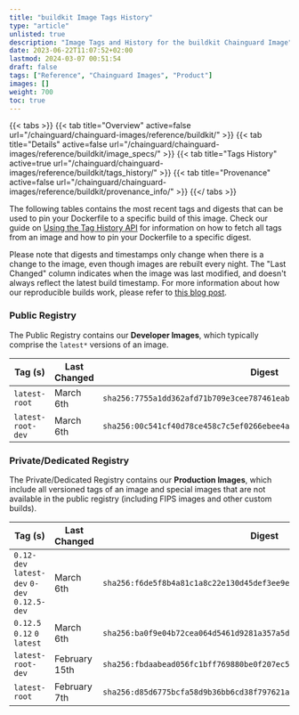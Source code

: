 ```yaml
---
title: "buildkit Image Tags History"
type: "article"
unlisted: true
description: "Image Tags and History for the buildkit Chainguard Image"
date: 2023-06-22T11:07:52+02:00
lastmod: 2024-03-07 00:51:54
draft: false
tags: ["Reference", "Chainguard Images", "Product"]
images: []
weight: 700
toc: true
---
```


{{< tabs >}}
{{< tab title="Overview" active=false url="/chainguard/chainguard-images/reference/buildkit/" >}}
{{< tab title="Details" active=false url="/chainguard/chainguard-images/reference/buildkit/image_specs/" >}}
{{< tab title="Tags History" active=true url="/chainguard/chainguard-images/reference/buildkit/tags_history/" >}}
{{< tab title="Provenance" active=false url="/chainguard/chainguard-images/reference/buildkit/provenance_info/" >}}
{{</ tabs >}}

The following tables contains the most recent tags and digests that can be used to pin your Dockerfile to a specific build of this image. Check our guide on [Using the Tag History API](/chainguard/chainguard-images/using-the-tag-history-api/) for information on how to fetch all tags from an image and how to pin your Dockerfile to a specific digest.

Please note that digests and timestamps only change when there is a change to the image, even though images are rebuilt every night. The "Last Changed" column indicates when the image was last modified, and doesn't always reflect the latest build timestamp. For more information about how our reproducible builds work, please refer to [this blog post](https://www.chainguard.dev/unchained/reproducing-chainguards-reproducible-image-builds).

### Public Registry
The Public Registry contains our **Developer Images**, which typically comprise the `latest*` versions of an image.

| Tag (s)            | Last Changed | Digest                                                                    |
|--------------------|--------------|---------------------------------------------------------------------------|
|  `latest-root`     | March 6th    | `sha256:7755a1dd362afd71b709e3cee787461eab3f3bf4139abdd98b04bb5e1ce21c04` |
|  `latest-root-dev` | March 6th    | `sha256:00c541cf40d78ce458c7c5ef0266ebee4a05df9b3f801bccbf0019408362d142` |


### Private/Dedicated Registry
The Private/Dedicated Registry contains our **Production Images**, which include all versioned tags of an image and special images that are not available in the public registry (including FIPS images and other custom builds).

| Tag (s)                                       | Last Changed  | Digest                                                                    |
|-----------------------------------------------|---------------|---------------------------------------------------------------------------|
|  `0.12-dev` `latest-dev` `0-dev` `0.12.5-dev` | March 6th     | `sha256:f6de5f8b4a81c1a8c22e130d45def3ee9e9927b334eb44b3d131315ab7499af2` |
|  `0.12.5` `0.12` `0` `latest`                 | March 6th     | `sha256:ba0f9e04b72cea064d5461d9281a357a5d20b29361bc7aadfb1951b151db31d0` |
|  `latest-root-dev`                            | February 15th | `sha256:fbdaabead056fc1bff769880be0f207ec52f27a465cf8f22ecc8f39af6651241` |
|  `latest-root`                                | February 7th  | `sha256:d85d6775bcfa58d9b36bb6cd38f797621a5dbf3bb9bd0a43c260256d8ebabe86` |


